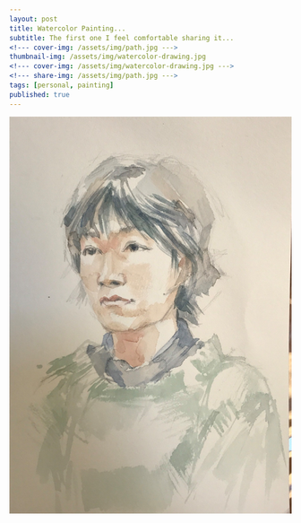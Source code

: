 ```yaml
---
layout: post
title: Watercolor Painting...
subtitle: The first one I feel comfortable sharing it...
<!--- cover-img: /assets/img/path.jpg --->
thumbnail-img: /assets/img/watercolor-drawing.jpg
<!--- cover-img: /assets/img/watercolor-drawing.jpg --->
<!--- share-img: /assets/img/path.jpg --->
tags: [personal, painting]
published: true
---
```


![Painting](/assets/img/watercolor-drawing.jpg)
